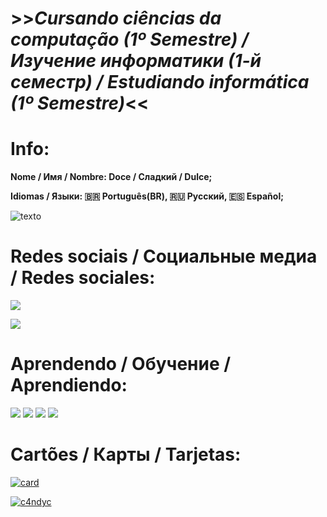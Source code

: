 # >>***__Cursando ciências da computação (1º Semestre) / Изучение информатики (1-й семестр) / Estudiando informática (1º Semestre)__***<<

# Info:

**Nome / Имя / Nombre: Doce / Сладкий / Dulce;**

**Idiomas / Языки: 🇧🇷 Português(BR), 🇷🇺 Русский, 🇪🇸 Español;**

![ texto](https://www.gestaoeducacional.com.br/wp-content/uploads/2018/12/uniao-sovietica.jpg)

# Redes sociais / Социальные медиа / Redes sociales:

<a href="https://www.instagram.com/la_dulce_c/?next=%2F"><img src="https://img.shields.io/badge/Instagram-E4405F?style=for-the-badge&logo=instagram&logoColor=white" /></a>

<a href="https://github.com/ladulcec"><img src="https://img.shields.io/badge/GitHub-100000?style=for-the-badge&logo=github&logoColor=white" /></a>

# Aprendendo / Обучение / Aprendiendo:

<img src="https://img.shields.io/badge/C-00599C?style=for-the-badge&logo=c&logoColor=white"/>
<img src="https://img.shields.io/badge/HTML5-E34F26?style=for-the-badge&logo=html5&logoColor=white"/>
<img src="https://img.shields.io/badge/JavaScript-323330?style=for-the-badge&logo=javascript&logoColor=F7DF1E"/>
<img src="https://img.shields.io/badge/CSS3-1572B6?style=for-the-badge&logo=css3&logoColor=white"/>

# Cartões / Карты / Tarjetas:

[![card](https://github-readme-stats.vercel.app/api?username=asovieticadoce&theme=dark&show_icons=true)](https://github.com/anuraghazra/github-readme-stats)

[![c4ndyc](https://github-readme-stats.vercel.app/api/top-langs/?username=asovieticadoce&hide=html&layout=compact=true&theme=dark)](https://github.com/anuraghazra/github-readme-stats)
